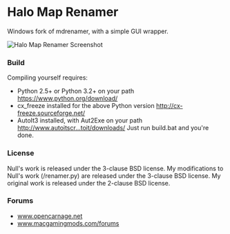 # Halo Map Renamer

Windows fork of mdrenamer, with a simple GUI wrapper.

![Halo Map Renamer Screenshot](http://i.imgur.com/HW8RKHS.png)

### Build

Compiling yourself requires:
-   Python 2.5+ or Python 3.2+ on your path https://www.python.org/download/
-   cx_freeze installed for the above Python version http://cx-freeze.sourceforge.net/
-   AutoIt3 installed, with Aut2Exe on your path http://www.autoitscr...toit/downloads/
Just run build.bat and you're done.

### License

Null's work is released under the 3-clause BSD license. My
modifications to Null's work (/renamer.py) are released under the
3-clause BSD license. My original work is released under the 2-clause
BSD license.

### Forums

- www.opencarnage.net
- www.macgamingmods.com/forums
